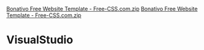 [Bonativo Free Website Template - Free-CSS.com.zip](https://github.com/LeeMyoungJae000/VisualStudio/files/7070152/Bonativo.Free.Website.Template.-.Free-CSS.com.zip)
[Bonativo Free Website Template - Free-CSS.com.zip](https://github.com/LeeMyoungJae000/VisualStudio/files/7070155/Bonativo.Free.Website.Template.-.Free-CSS.com.zip)
# VisualStudio
